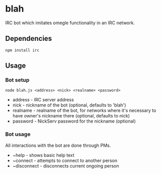 blah
====

IRC bot which imitates omegle functionality in an IRC network.

Dependencies
------------

    npm install irc

Usage
-----

### Bot setup

    node blah.js <address> <nick> <realname> <password>

* address - IRC server address
* nick - nickname of the bot (optional, defaults to 'blah')
* realname - realname of the bot, for networks where it's necessary to have owner's nickname there (optional, defaults to nick)
* password - NickServ password for the nickname (optional)

### Bot usage

All interactions with the bot are done through PMs. 
* ~help - shows basic help text
* ~connect - attempts to connect to another person
* ~disconnect - disconnects current ongoing person
